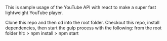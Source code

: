 This is sample usage of the YouTube API with react to make a super fast lightweight YouTube player.

Clone this repo and then cd into the root folder.
Checkout this repo, install dependencies, then start the gulp process with the following:
from the root folder hit:
	> npm install
	> npm start
